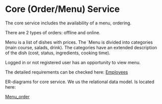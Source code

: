 # Core (Order/Menu) Service

The core service includes the availability of a menu, ordering.

There are 2 types of orders: offline and online.

Menu is a list of dishes with prices. The `Menu is divided into categories (main course, salads, drink). The categories have an extended description of the dish (cost, status, ingredients, cooking time).

Logged in or not registered user has an opportunity to view menu.

The detailed requirements can be checked here: 
[Employees](https://docs.google.com/document/d/1ukXwbbVWVgMsnx_iHVCGbTTp5z1j9K2WF8orbK0ez7E/edit) 

ER-diagrams for core service. We us the relational data model. Is located here:

[Menu_order](https://docs.google.com/document/d/1wnfXWRxNdMSoB173JtJNFRSd3XVxfZph8C1fQOcTKiY/edit)
